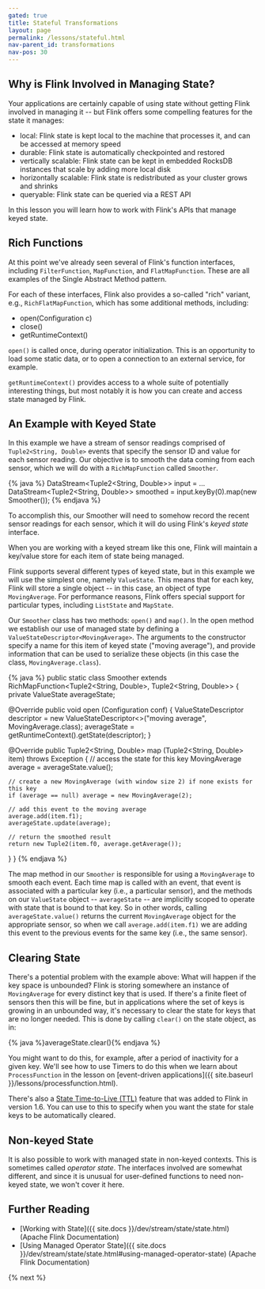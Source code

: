 ```yaml
---
gated: true
title: Stateful Transformations
layout: page
permalink: /lessons/stateful.html
nav-parent_id: transformations
nav-pos: 30
---
```


## Why is Flink Involved in Managing State?

Your applications are certainly capable of using state without getting Flink involved in managing it -- but Flink offers some compelling features for the state it manages:

* local: Flink state is kept local to the machine that processes it, and can be accessed at memory speed
* durable: Flink state is automatically checkpointed and restored
* vertically scalable: Flink state can be kept in embedded RocksDB instances that scale by adding more local disk
* horizontally scalable: Flink state is redistributed as your cluster grows and shrinks
* queryable: Flink state can be queried via a REST API

In this lesson you will learn how to work with Flink's APIs that manage keyed state.

## Rich Functions

At this point we've already seen several of Flink's function interfaces, including `FilterFunction`, `MapFunction`, and `FlatMapFunction`. These are all examples of the Single Abstract Method pattern.

For each of these interfaces, Flink also provides a so-called "rich" variant, e.g., `RichFlatMapFunction`, which has some additional methods, including:

- open(Configuration c)
- close()
- getRuntimeContext()

`open()` is called once, during operator initialization. This is an opportunity to load some static data, or to open a connection to an external service, for example.

`getRuntimeContext()` provides access to a whole suite of potentially interesting things, but most notably it is how you can create and access state managed by Flink.

## An Example with Keyed State

In this example we have a stream of sensor readings comprised of `Tuple2<String, Double>` events that specify the sensor ID and value for each sensor reading. Our objective is to smooth the data coming from each sensor, which we will do with a `RichMapFunction` called `Smoother`.

{% java %}
DataStream<Tuple2<String, Double>> input = …
DataStream<Tuple2<String, Double>> smoothed = input.keyBy(0).map(new Smoother());
{% endjava %}

To accomplish this, our Smoother will need to somehow record the recent sensor readings for each sensor, which it will do using Flink's _keyed state_ interface.

When you are working with a keyed stream like this one,  Flink will maintain a key/value store for each item of state being managed.

Flink supports several different types of keyed state, but in this example we will use the simplest one, namely `ValueState`. This means that for each key, Flink will store a single object -- in this case, an object of type `MovingAverage`. For performance reasons, Flink offers special support for particular types, including `ListState` and `MapState`.

Our `Smoother` class has two methods: `open()` and `map()`. In the open method we establish our use of managed state by defining a `ValueStateDescriptor<MovingAverage>`. The arguments to the constructor specify a name for this item of keyed state ("moving average"), and provide information that can be used to serialize these objects (in this case the class, `MovingAverage.class`).

{% java %}
public static class Smoother extends RichMapFunction<Tuple2<String, Double>, Tuple2<String, Double>> {
  private ValueState<MovingAverage> averageState;

  @Override
  public void open (Configuration conf) {
    ValueStateDescriptor<MovingAverage> descriptor =
      new ValueStateDescriptor<>("moving average", MovingAverage.class);
    averageState = getRuntimeContext().getState(descriptor);
  }

  @Override
  public Tuple2<String, Double> map (Tuple2<String, Double> item) throws Exception {
    // access the state for this key
    MovingAverage average = averageState.value();

    // create a new MovingAverage (with window size 2) if none exists for this key
    if (average == null) average = new MovingAverage(2);

    // add this event to the moving average
    average.add(item.f1);
    averageState.update(average);

    // return the smoothed result
    return new Tuple2(item.f0, average.getAverage());
  }
}
{% endjava %}

The map method in our `Smoother` is responsible for using a `MovingAverage` to smooth each event. Each time map is called with an event, that event is associated with a particular key (i.e., a particular sensor), and the methods on our `ValueState` object -- `averageState` -- are implicitly scoped to operate with state that is bound to that key. So in other words, calling `averageState.value()` returns the current `MovingAverage` object for the appropriate sensor, so when we call `average.add(item.f1)` we are adding this event to the previous events for the same key (i.e., the same sensor).

## Clearing State

There's a potential problem with the example above: What will happen if the key space is unbounded? Flink is storing somewhere an instance of `MovingAverage` for every distinct key that is used. If there's a finite fleet of sensors then this will be fine, but in applications where the set of keys is growing in an unbounded way, it's necessary to clear the state for keys that are no longer needed. This is done by calling `clear()` on the state object, as in:

{% java %}averageState.clear(){% endjava %}

You might want to do this, for example, after a period of inactivity for a given key. We'll see how to use Timers to do this when we learn about `ProcessFunction` in the lesson on [event-driven applications]({{ site.baseurl }}/lessons/processfunction.html).

There's also a [State Time-to-Live (TTL)]({{site.docs}}/dev/stream/state/state.html#state-time-to-live-ttl) feature that was added to Flink in version 1.6. You can use to this to specify when you want the state for stale keys to be automatically cleared.

## Non-keyed State

It is also possible to work with managed state in non-keyed contexts. This is sometimes called _operator state_. The interfaces involved are somewhat different, and since it is unusual for user-defined functions to need non-keyed state, we won't cover it here.

## Further Reading

- [Working with State]({{ site.docs }}/dev/stream/state/state.html) (Apache Flink Documentation)
- [Using Managed Operator State]({{ site.docs }}/dev/stream/state/state.html#using-managed-operator-state) (Apache Flink Documentation)

{% next %}

